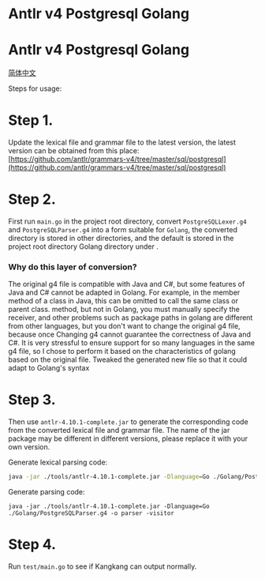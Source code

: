 # Antlr v4 Postgresql Golang

# Antlr v4 Postgresql Golang

[简体中文](./README_zh.md)

Steps for usage:

# Step 1.

Update the lexical file and grammar file to the latest version, the latest version can be obtained from this place:  
[https://github.com/antlr/grammars-v4/tree/master/sql/postgresql](https://github.com/antlr/grammars-v4/tree/master/sql/postgresql)

# Step 2.

First run `main.go` in the project root directory, convert `PostgreSQLLexer.g4` and `PostgreSQLParser.g4` into a form
suitable for `Golang`, the converted directory is stored in other directories, and the default is stored in the project
root directory Golang directory under .

### Why do this layer of conversion?

The original g4 file is compatible with Java and C#, but some features of Java and C# cannot be adapted in Golang. For
example, in the member method of a class in Java, this can be omitted to call the same class or parent class. method,
but not in Golang, you must manually specify the receiver, and other problems such as package paths in golang are
different from other languages, but you don't want to change the original g4 file, because once Changing g4 cannot
guarantee the correctness of Java and C#. It is very stressful to ensure support for so many languages ​​in the same g4
file, so I chose to perform it based on the characteristics of golang based on the original file. Tweaked the generated
new file so that it could adapt to Golang's syntax

# Step 3.

Then use `antlr-4.10.1-complete.jar` to generate the corresponding code from the converted lexical file and grammar
file. The name of the jar package may be different in different versions, please replace it with your own version.

Generate lexical parsing code:

```bash
java -jar ./tools/antlr-4.10.1-complete.jar -Dlanguage=Go ./Golang/PostgreSQLLexer.g4 -o parser -visitor
````

Generate parsing code:

````
java -jar ./tools/antlr-4.10.1-complete.jar -Dlanguage=Go ./Golang/PostgreSQLParser.g4 -o parser -visitor
````

# Step 4.

Run `test/main.go` to see if Kangkang can output normally.
